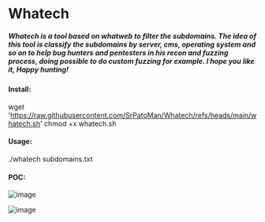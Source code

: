 # Whatech

##### Whatech is a tool based on whatweb to filter the subdomains. The idea of this tool is classify the subdomains by server, cms, operating system and so on to help bug hunters and pentesters in his recon and fuzzing process, doing possible to do custom fuzzing for example. I hope you like it, Happy hunting!

#### Install:

wget 'https://raw.githubusercontent.com/SrPatoMan/Whatech/refs/heads/main/whatech.sh'
chmod +x whatech.sh

#### Usage:

./whatech subdomains.txt

#### POC:


![image](https://github.com/user-attachments/assets/2da4c61e-24e0-48e9-83ce-3f47d1a621c2)




![image](https://github.com/user-attachments/assets/2df72eaf-74d6-4435-92e1-10a04b040155)

